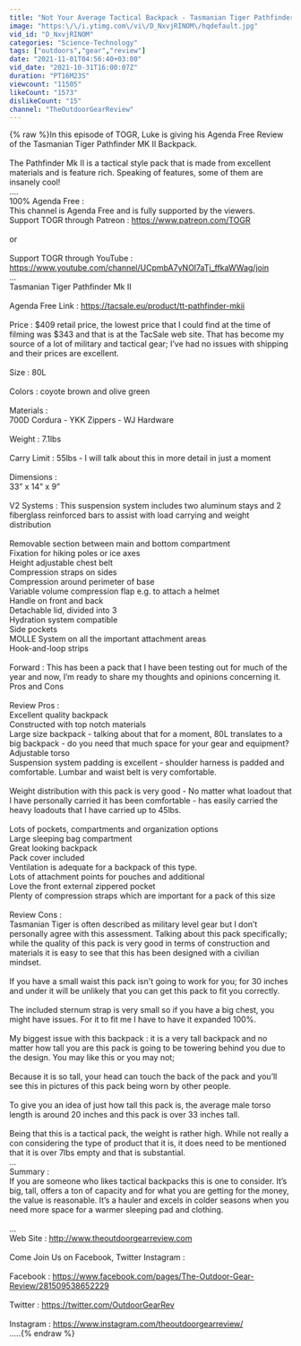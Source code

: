 ```yaml
---
title: "Not Your Average Tactical Backpack - Tasmanian Tiger Pathfinder MK II Backpack Review"
image: "https:\/\/i.ytimg.com\/vi\/D_NxvjRINOM\/hqdefault.jpg"
vid_id: "D_NxvjRINOM"
categories: "Science-Technology"
tags: ["outdoors","gear","review"]
date: "2021-11-01T04:56:40+03:00"
vid_date: "2021-10-31T16:00:07Z"
duration: "PT16M23S"
viewcount: "11505"
likeCount: "1573"
dislikeCount: "15"
channel: "TheOutdoorGearReview"
---
```

{% raw %}In this episode of TOGR, Luke is giving his Agenda Free Review of the Tasmanian Tiger Pathfinder MK II Backpack.  <br /><br />The Pathfinder Mk II is a tactical style pack that is made from excellent materials and is feature rich.  Speaking of features, some of them are insanely cool! <br />....<br />100% Agenda Free : <br />This channel is Agenda Free and is fully supported by the viewers. <br />Support TOGR through Patreon : <a rel="nofollow" target="blank" href="https://www.patreon.com/TOGR">https://www.patreon.com/TOGR</a><br /><br />or<br /><br />Support TOGR through YouTube : <a rel="nofollow" target="blank" href="https://www.youtube.com/channel/UCpmbA7yNOl7aTj_ffkaWWag/join">https://www.youtube.com/channel/UCpmbA7yNOl7aTj_ffkaWWag/join</a><br />...<br />Tasmanian Tiger Pathfinder Mk II<br /><br />Agenda Free Link : <a rel="nofollow" target="blank" href="https://tacsale.eu/product/tt-pathfinder-mkii">https://tacsale.eu/product/tt-pathfinder-mkii</a><br /><br />Price : $409 retail price, the lowest price that I could find at the time of filming was $343 and that is at the TacSale web site.  That has become my source of a lot of military and tactical gear; I’ve had no issues with shipping and their prices are excellent.<br /><br />Size : 80L<br /><br />Colors : coyote brown and olive green<br /><br />Materials :<br />700D Cordura - YKK Zippers - WJ Hardware <br /><br />Weight : 7.1lbs<br /><br />Carry Limit : 55lbs - I will talk about this in more detail in just a moment<br /><br />Dimensions : <br />33” x 14” x 9”<br /><br />V2 Systems :  This suspension system includes two aluminum stays and 2 fiberglass reinforced bars to assist with load carrying and weight distribution <br /><br />Removable section between main and bottom compartment<br />Fixation for hiking poles or ice axes<br />Height adjustable chest belt<br />Compression straps on sides<br />Compression around perimeter of base<br />Variable volume compression flap e.g. to attach a helmet<br />Handle on front and back<br />Detachable lid, divided into 3<br />Hydration system compatible<br />Side pockets<br />MOLLE System on all the important attachment areas<br />Hook-and-loop strips<br /><br />Forward : This has been a pack that I have been testing out for much of the year and now, I’m ready to share my thoughts and opinions concerning it.  Pros and Cons<br /><br />Review Pros :<br />Excellent quality backpack<br />Constructed with top notch materials <br />Large size backpack - talking about that for a moment, 80L translates to a big backpack - do you need that much space for your gear and equipment?<br />Adjustable torso <br />Suspension system padding is excellent - shoulder harness is padded and comfortable.  Lumbar and waist belt is very comfortable.<br /><br />Weight distribution with this pack is very good - No matter what loadout that I have personally carried it has been comfortable - has easily carried the heavy loadouts that I have carried up to 45lbs. <br /><br />Lots of pockets, compartments and organization options<br />Large sleeping bag compartment<br />Great looking backpack<br />Pack cover included<br />Ventilation is adequate for a backpack of this type. <br />Lots of attachment points for pouches and additional <br />Love the front external zippered pocket <br />Plenty of compression straps which are important for a pack of this size <br /><br />Review Cons : <br />Tasmanian Tiger is often described as military level gear but I don’t personally agree with this assessment.  Talking about this pack specifically; while the quality of this pack is very good in terms of construction and materials it is easy to see that this has been designed with a civilian mindset.  <br /><br />If you have a small waist this pack isn't going to work for you; for 30 inches and under it will be unlikely that you can get this pack to fit you correctly.<br /><br />The included sternum strap is very small so if you have a big chest, you might have issues.  For it to fit me I have to have it expanded 100%.<br /><br />My biggest issue with this backpack : it is a very tall backpack and no matter how tall you are this pack is going to be towering behind you due to the design.  You may like this or you may not; <br /><br />Because it is so tall, your head can touch the back of the pack and you’ll see this in pictures of this pack being worn by other people.<br /><br />To give you an idea of just how tall this pack is, the average male torso length is around 20 inches and this pack is over 33 inches tall.<br /><br />Being that this is a tactical pack, the weight is rather high.  While not really a con considering the type of product that it is, it does need to be mentioned that it is over 7lbs empty and that is substantial.<br />…<br />Summary :<br />If you are someone who likes tactical backpacks this is one to consider.  It’s big, tall, offers a ton of capacity and for what you are getting for the money, the value is reasonable. It’s a hauler and excels in colder seasons when you need more space for a warmer sleeping pad and clothing.  <br /><br />...<br />Web Site : <a rel="nofollow" target="blank" href="http://www.theoutdoorgearreview.com">http://www.theoutdoorgearreview.com</a><br /><br />Come Join Us on Facebook, Twitter Instagram :<br /><br />Facebook : <a rel="nofollow" target="blank" href="https://www.facebook.com/pages/The-Outdoor-Gear-Review/281509538652229">https://www.facebook.com/pages/The-Outdoor-Gear-Review/281509538652229</a><br /><br />Twitter : <a rel="nofollow" target="blank" href="https://twitter.com/OutdoorGearRev">https://twitter.com/OutdoorGearRev</a><br /><br />Instagram : <a rel="nofollow" target="blank" href="https://www.instagram.com/theoutdoorgearreview/">https://www.instagram.com/theoutdoorgearreview/</a><br />.....{% endraw %}

